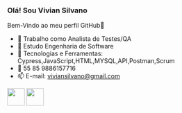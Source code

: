 ### Olá! Sou Vivian Silvano
Bem-Vindo ao meu perfil GitHub👋

- 🔭 Trabalho como Analista de Testes/QA
- 🌱 Estudo Engenharia de Software
- 📌 Tecnologias e Ferramentas: Cypress,JavaScript,HTML,MYSQL,API,Postman,Scrum
- 📱  55 85 9886157716
- 📫 E-mail: viviansilvano@gmail.com

<img src="https://cdn.jsdelivr.net/gh/devicons/devicon/icons/adonisjs/adonisjs-original.svg" width="40" height="40" />  <img src="https://cdn.jsdelivr.net/gh/devicons/devicon/icons/adonisjs/adonisjs-original.svg" width="40" height="40"/>
          
          


            
          
